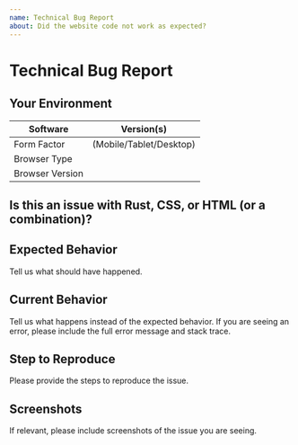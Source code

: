 ```yaml
---
name: Technical Bug Report
about: Did the website code not work as expected?
---
```


# Technical Bug Report
## Your Environment
| Software         | Version(s) |
| ---------------- | ---------- |
| Form Factor      | (Mobile/Tablet/Desktop) |
| Browser Type     | |
| Browser Version  | |

## Is this an issue with Rust, CSS, or HTML (or a combination)?

## Expected Behavior
Tell us what should have happened.

## Current Behavior
Tell us what happens instead of the expected behavior. If you are seeing an
error, please include the full error message and stack trace.

## Step to Reproduce
Please provide the steps to reproduce the issue.

## Screenshots
If relevant, please include screenshots of the issue you are seeing.
